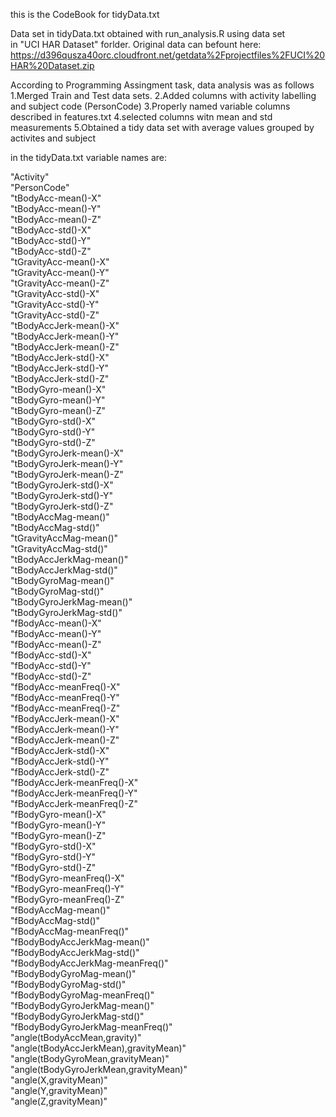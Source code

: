 this is the CodeBook for tidyData.txt  

Data set in tidyData.txt obtained with run_analysis.R using data set  
in "UCI HAR Dataset" forlder. Original data can befount here:
https://d396qusza40orc.cloudfront.net/getdata%2Fprojectfiles%2FUCI%20HAR%20Dataset.zip

According to Programming Assingment task, data analysis was as follows  
1.Merged Train and Test data sets.
2.Added columns with activity labelling and subject code (PersonCode)
3.Properly named variable columns described in features.txt
4.selected columns witn mean and std measurements
5.Obtained a tidy data set with average values grouped by activites and subject

in the tidyData.txt variable names are:

"Activity"  
"PersonCode"  
"tBodyAcc-mean()-X"  
"tBodyAcc-mean()-Y"  
"tBodyAcc-mean()-Z"  
"tBodyAcc-std()-X"  
"tBodyAcc-std()-Y"  
"tBodyAcc-std()-Z"  
"tGravityAcc-mean()-X"  
"tGravityAcc-mean()-Y"  
"tGravityAcc-mean()-Z"  
"tGravityAcc-std()-X"  
"tGravityAcc-std()-Y"  
"tGravityAcc-std()-Z"  
"tBodyAccJerk-mean()-X"  
"tBodyAccJerk-mean()-Y"  
"tBodyAccJerk-mean()-Z"  
"tBodyAccJerk-std()-X"  
"tBodyAccJerk-std()-Y"  
"tBodyAccJerk-std()-Z"  
"tBodyGyro-mean()-X"  
"tBodyGyro-mean()-Y"  
"tBodyGyro-mean()-Z"  
"tBodyGyro-std()-X"  
"tBodyGyro-std()-Y"  
"tBodyGyro-std()-Z"  
"tBodyGyroJerk-mean()-X"  
"tBodyGyroJerk-mean()-Y"  
"tBodyGyroJerk-mean()-Z"  
"tBodyGyroJerk-std()-X"  
"tBodyGyroJerk-std()-Y"  
"tBodyGyroJerk-std()-Z"  
"tBodyAccMag-mean()"  
"tBodyAccMag-std()"  
"tGravityAccMag-mean()"  
"tGravityAccMag-std()"  
"tBodyAccJerkMag-mean()"  
"tBodyAccJerkMag-std()"  
"tBodyGyroMag-mean()"  
"tBodyGyroMag-std()"  
"tBodyGyroJerkMag-mean()"  
"tBodyGyroJerkMag-std()"  
"fBodyAcc-mean()-X"  
"fBodyAcc-mean()-Y"  
"fBodyAcc-mean()-Z"  
"fBodyAcc-std()-X"  
"fBodyAcc-std()-Y"  
"fBodyAcc-std()-Z"  
"fBodyAcc-meanFreq()-X"  
"fBodyAcc-meanFreq()-Y"  
"fBodyAcc-meanFreq()-Z"  
"fBodyAccJerk-mean()-X"  
"fBodyAccJerk-mean()-Y"  
"fBodyAccJerk-mean()-Z"  
"fBodyAccJerk-std()-X"  
"fBodyAccJerk-std()-Y"  
"fBodyAccJerk-std()-Z"  
"fBodyAccJerk-meanFreq()-X"  
"fBodyAccJerk-meanFreq()-Y"  
"fBodyAccJerk-meanFreq()-Z"  
"fBodyGyro-mean()-X"  
"fBodyGyro-mean()-Y"  
"fBodyGyro-mean()-Z"  
"fBodyGyro-std()-X"  
"fBodyGyro-std()-Y"  
"fBodyGyro-std()-Z"  
"fBodyGyro-meanFreq()-X"  
"fBodyGyro-meanFreq()-Y"  
"fBodyGyro-meanFreq()-Z"  
"fBodyAccMag-mean()"  
"fBodyAccMag-std()"  
"fBodyAccMag-meanFreq()"  
"fBodyBodyAccJerkMag-mean()"  
"fBodyBodyAccJerkMag-std()"  
"fBodyBodyAccJerkMag-meanFreq()"  
"fBodyBodyGyroMag-mean()"  
"fBodyBodyGyroMag-std()"  
"fBodyBodyGyroMag-meanFreq()"  
"fBodyBodyGyroJerkMag-mean()"  
"fBodyBodyGyroJerkMag-std()"  
"fBodyBodyGyroJerkMag-meanFreq()"  
"angle(tBodyAccMean,gravity)"  
"angle(tBodyAccJerkMean),gravityMean)"  
"angle(tBodyGyroMean,gravityMean)"  
"angle(tBodyGyroJerkMean,gravityMean)"  
"angle(X,gravityMean)"  
"angle(Y,gravityMean)"  
"angle(Z,gravityMean)"  
